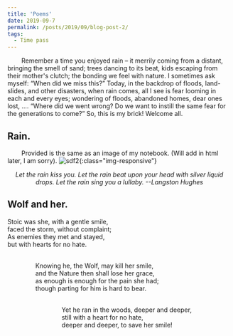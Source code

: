```yaml
---
title: 'Poems'
date: 2019-09-7
permalink: /posts/2019/09/blog-post-2/
tags:
  - Time pass
---
```

<!-- ONS -->
 &nbsp; &nbsp; &nbsp; &nbsp; Remember a time you enjoyed rain –  it merrily coming from a distant, bringing the smell of sand; trees dancing to its beat, kids escaping from their mother's clutch;  the bonding we feel with nature. I sometimes ask myself: <q>When did we miss this?</q> Today, in the backdrop of floods, land-slides, and other disasters, when rain comes, all I see is fear looming in each and every eyes; wondering of floods, abandoned homes, dear ones lost, .... <q>Where did we went wrong? Do we want to instill the same fear for the generations to come?</q> So, this is my brick! Welcome all.    

Rain.
-----
 &nbsp; &nbsp; &nbsp; &nbsp; Provided is the same as an image of my notebook. (Will add in html later, I am sorry).
 ![sdf2](/assets/mahesh_11.png){:class="img-responsive"}

<center><i> Let the rain kiss you. Let the rain beat upon your head with silver liquid drops. Let the rain sing you a lullaby. --Langston Hughes </i></center>

Wolf and her.
-----
Stoic was she, with a gentle smile,<br>
faced the storm, without complaint;<br>
As enemies they met and stayed,<br>
but with hearts for no hate. <br><br>


&nbsp; &nbsp; &nbsp; &nbsp; &nbsp; &nbsp; &nbsp; &nbsp; Knowing he, the Wolf, may kill her smile,<br>
&nbsp; &nbsp; &nbsp; &nbsp; &nbsp; &nbsp; &nbsp; &nbsp; and the Nature then shall lose her grace,<br>
&nbsp; &nbsp; &nbsp; &nbsp; &nbsp; &nbsp; &nbsp; &nbsp; as enough is enough for the pain she had;<br>
&nbsp; &nbsp; &nbsp; &nbsp; &nbsp; &nbsp; &nbsp; &nbsp; though parting for him is hard to bear.<br><br>

&nbsp; &nbsp; &nbsp; &nbsp; &nbsp; &nbsp; &nbsp; &nbsp;&nbsp; &nbsp; &nbsp; &nbsp; &nbsp; &nbsp; &nbsp; &nbsp; Yet he ran in the woods, deeper and deeper,<br>
&nbsp; &nbsp; &nbsp; &nbsp; &nbsp; &nbsp; &nbsp; &nbsp;&nbsp; &nbsp; &nbsp; &nbsp; &nbsp; &nbsp; &nbsp; &nbsp; still with a heart for no hate, <br>
&nbsp; &nbsp; &nbsp; &nbsp; &nbsp; &nbsp; &nbsp; &nbsp;&nbsp; &nbsp; &nbsp; &nbsp; &nbsp; &nbsp; &nbsp; &nbsp; deeper and deeper, to save her smile!<br>














